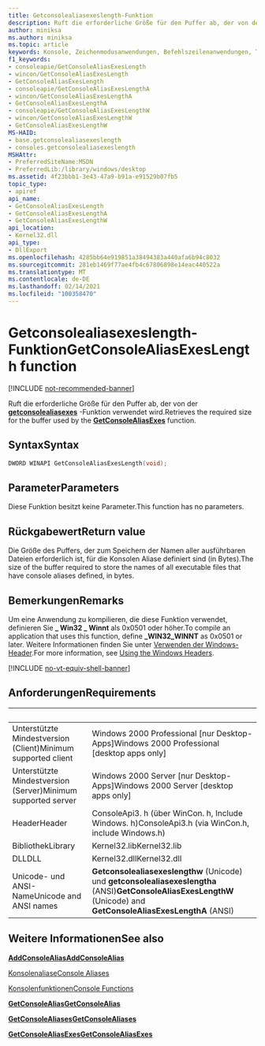 ```yaml
---
title: Getconsolealiasexeslength-Funktion
description: Ruft die erforderliche Größe für den Puffer ab, der von der getconsolealiasexes-Funktion verwendet wird.
author: miniksa
ms.author: miniksa
ms.topic: article
keywords: Konsole, Zeichenmodusanwendungen, Befehlszeilenanwendungen, Terminalanwendungen, Konsolen-API
f1_keywords:
- consoleapie/GetConsoleAliasExesLength
- wincon/GetConsoleAliasExesLength
- GetConsoleAliasExesLength
- consoleapie/GetConsoleAliasExesLengthA
- wincon/GetConsoleAliasExesLengthA
- GetConsoleAliasExesLengthA
- consoleapie/GetConsoleAliasExesLengthW
- wincon/GetConsoleAliasExesLengthW
- GetConsoleAliasExesLengthW
MS-HAID:
- base.getconsolealiasexeslength
- consoles.getconsolealiasexeslength
MSHAttr:
- PreferredSiteName:MSDN
- PreferredLib:/library/windows/desktop
ms.assetid: 4f23bbb1-3e43-47a9-b91a-e91529b07fb5
topic_type:
- apiref
api_name:
- GetConsoleAliasExesLength
- GetConsoleAliasExesLengthA
- GetConsoleAliasExesLengthW
api_location:
- Kernel32.dll
api_type:
- DllExport
ms.openlocfilehash: 4285bb64e919851a38494383a440afa6b94c8032
ms.sourcegitcommit: 281eb1469f77ae4fb4c67806898e14eac440522a
ms.translationtype: MT
ms.contentlocale: de-DE
ms.lasthandoff: 02/14/2021
ms.locfileid: "100358470"
---
```

# <a name="getconsolealiasexeslength-function"></a><span data-ttu-id="c9f4c-104">Getconsolealiasexeslength-Funktion</span><span class="sxs-lookup"><span data-stu-id="c9f4c-104">GetConsoleAliasExesLength function</span></span>

[!INCLUDE [not-recommended-banner](./includes/not-recommended-banner.md)]

<span data-ttu-id="c9f4c-105">Ruft die erforderliche Größe für den Puffer ab, der von der [**getconsolealiasexes**](getconsolealiasexes.md) -Funktion verwendet wird.</span><span class="sxs-lookup"><span data-stu-id="c9f4c-105">Retrieves the required size for the buffer used by the [**GetConsoleAliasExes**](getconsolealiasexes.md) function.</span></span>

## <a name="syntax"></a><span data-ttu-id="c9f4c-106">Syntax</span><span class="sxs-lookup"><span data-stu-id="c9f4c-106">Syntax</span></span>

```C
DWORD WINAPI GetConsoleAliasExesLength(void);
```

## <a name="parameters"></a><span data-ttu-id="c9f4c-107">Parameter</span><span class="sxs-lookup"><span data-stu-id="c9f4c-107">Parameters</span></span>

<span data-ttu-id="c9f4c-108">Diese Funktion besitzt keine Parameter.</span><span class="sxs-lookup"><span data-stu-id="c9f4c-108">This function has no parameters.</span></span>

## <a name="return-value"></a><span data-ttu-id="c9f4c-109">Rückgabewert</span><span class="sxs-lookup"><span data-stu-id="c9f4c-109">Return value</span></span>

<span data-ttu-id="c9f4c-110">Die Größe des Puffers, der zum Speichern der Namen aller ausführbaren Dateien erforderlich ist, für die Konsolen Aliase definiert sind (in Bytes).</span><span class="sxs-lookup"><span data-stu-id="c9f4c-110">The size of the buffer required to store the names of all executable files that have console aliases defined, in bytes.</span></span>

## <a name="remarks"></a><span data-ttu-id="c9f4c-111">Bemerkungen</span><span class="sxs-lookup"><span data-stu-id="c9f4c-111">Remarks</span></span>

<span data-ttu-id="c9f4c-112">Um eine Anwendung zu kompilieren, die diese Funktion verwendet, definieren Sie **\_ Win32 \_ Winnt** als 0x0501 oder höher.</span><span class="sxs-lookup"><span data-stu-id="c9f4c-112">To compile an application that uses this function, define **\_WIN32\_WINNT** as 0x0501 or later.</span></span> <span data-ttu-id="c9f4c-113">Weitere Informationen finden Sie unter [Verwenden der Windows-Header](/windows/win32/winprog/using-the-windows-headers).</span><span class="sxs-lookup"><span data-stu-id="c9f4c-113">For more information, see [Using the Windows Headers](/windows/win32/winprog/using-the-windows-headers).</span></span>

[!INCLUDE [no-vt-equiv-shell-banner](./includes/no-vt-equiv-shell-banner.md)]

## <a name="requirements"></a><span data-ttu-id="c9f4c-114">Anforderungen</span><span class="sxs-lookup"><span data-stu-id="c9f4c-114">Requirements</span></span>

| &nbsp; | &nbsp; |
|-|-|
| <span data-ttu-id="c9f4c-115">Unterstützte Mindestversion (Client)</span><span class="sxs-lookup"><span data-stu-id="c9f4c-115">Minimum supported client</span></span> | <span data-ttu-id="c9f4c-116">Windows 2000 Professional \[nur Desktop-Apps\]</span><span class="sxs-lookup"><span data-stu-id="c9f4c-116">Windows 2000 Professional \[desktop apps only\]</span></span> |
| <span data-ttu-id="c9f4c-117">Unterstützte Mindestversion (Server)</span><span class="sxs-lookup"><span data-stu-id="c9f4c-117">Minimum supported server</span></span> | <span data-ttu-id="c9f4c-118">Windows 2000 Server \[nur Desktop-Apps\]</span><span class="sxs-lookup"><span data-stu-id="c9f4c-118">Windows 2000 Server \[desktop apps only\]</span></span> |
| <span data-ttu-id="c9f4c-119">Header</span><span class="sxs-lookup"><span data-stu-id="c9f4c-119">Header</span></span> | <span data-ttu-id="c9f4c-120">ConsoleApi3. h (über WinCon. h, Include Windows. h)</span><span class="sxs-lookup"><span data-stu-id="c9f4c-120">ConsoleApi3.h (via WinCon.h, include Windows.h)</span></span> |
| <span data-ttu-id="c9f4c-121">Bibliothek</span><span class="sxs-lookup"><span data-stu-id="c9f4c-121">Library</span></span> | <span data-ttu-id="c9f4c-122">Kernel32.lib</span><span class="sxs-lookup"><span data-stu-id="c9f4c-122">Kernel32.lib</span></span> |
| <span data-ttu-id="c9f4c-123">DLL</span><span class="sxs-lookup"><span data-stu-id="c9f4c-123">DLL</span></span> | <span data-ttu-id="c9f4c-124">Kernel32.dll</span><span class="sxs-lookup"><span data-stu-id="c9f4c-124">Kernel32.dll</span></span> |
| <span data-ttu-id="c9f4c-125">Unicode- und ANSI-Name</span><span class="sxs-lookup"><span data-stu-id="c9f4c-125">Unicode and ANSI names</span></span> | <span data-ttu-id="c9f4c-126">**Getconsolealiasexeslengthw** (Unicode) und **getconsolealiasexeslengtha** (ANSI)</span><span class="sxs-lookup"><span data-stu-id="c9f4c-126">**GetConsoleAliasExesLengthW** (Unicode) and **GetConsoleAliasExesLengthA** (ANSI)</span></span> |

## <a name="see-also"></a><span data-ttu-id="c9f4c-127">Weitere Informationen</span><span class="sxs-lookup"><span data-stu-id="c9f4c-127">See also</span></span>

[<span data-ttu-id="c9f4c-128">**AddConsoleAlias**</span><span class="sxs-lookup"><span data-stu-id="c9f4c-128">**AddConsoleAlias**</span></span>](addconsolealias.md)

[<span data-ttu-id="c9f4c-129">Konsolenaliase</span><span class="sxs-lookup"><span data-stu-id="c9f4c-129">Console Aliases</span></span>](console-aliases.md)

[<span data-ttu-id="c9f4c-130">Konsolenfunktionen</span><span class="sxs-lookup"><span data-stu-id="c9f4c-130">Console Functions</span></span>](console-functions.md)

[<span data-ttu-id="c9f4c-131">**GetConsoleAlias**</span><span class="sxs-lookup"><span data-stu-id="c9f4c-131">**GetConsoleAlias**</span></span>](getconsolealias.md)

[<span data-ttu-id="c9f4c-132">**GetConsoleAliases**</span><span class="sxs-lookup"><span data-stu-id="c9f4c-132">**GetConsoleAliases**</span></span>](getconsolealiases.md)

[<span data-ttu-id="c9f4c-133">**GetConsoleAliasExes**</span><span class="sxs-lookup"><span data-stu-id="c9f4c-133">**GetConsoleAliasExes**</span></span>](getconsolealiasexes.md)